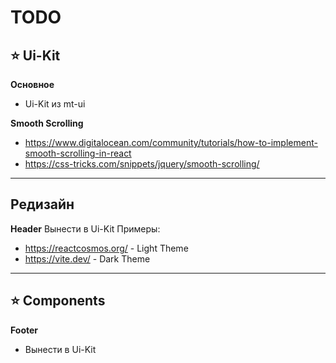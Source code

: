 # TODO

## ⭐️ Ui-Kit

**Основное**
- Ui-Kit из mt-ui

**Smooth Scrolling**
- https://www.digitalocean.com/community/tutorials/how-to-implement-smooth-scrolling-in-react
- https://css-tricks.com/snippets/jquery/smooth-scrolling/

----

## Редизайн

**Header**
Вынести в Ui-Kit
Примеры:
- https://reactcosmos.org/ - Light Theme
- https://vite.dev/ - Dark Theme

----

## ⭐️ Components

**Footer**
- Вынести в Ui-Kit
